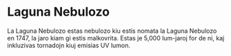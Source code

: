 # Laguna Nebulozo

La Laguna Nebulozo estas nebulozo kiu estis nomata la Laguna Nebulozo en 1747,
la jaro kiam gi estis malkovrita. Estas je 5,000 lum-jaroj for de ni, kaj
inkluzivas tornadojn kiuj emisias UV lumon.
